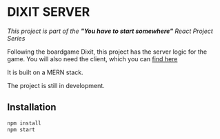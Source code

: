 # DIXIT SERVER

_This project is part of the **"You have to start somewhere"** React Project Series_

Following the boardgame Dixit, this project has the server logic for the game.
You will also need the client, which you can [find here](https://github.com/Hans010/dixit-love-client)

It is built on a MERN stack.

The project is still in development.

## Installation

```sh
npm install
npm start
```

